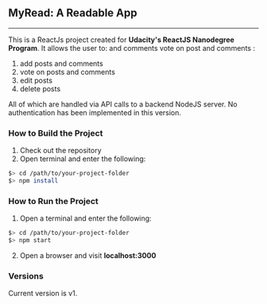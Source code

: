 ## MyRead: A Readable App
---------------

This is a ReactJs project created for **Udacity's ReactJS Nanodegree Program**. 
It allows the user to:  and comments vote on post and comments :
1. add posts and comments
2. vote on posts and comments
3. edit posts
4. delete posts

All of which are handled via API calls to a backend NodeJS server.
No authentication has been implemented in this version. 


### How to Build the Project
1. Check out the repository
2. Open terminal and enter the following:

  ```bash
  $> cd /path/to/your-project-folder
  $> npm install
  ```


### How to Run the Project
1. Open a terminal and enter the following:
  ```bash
  $> cd /path/to/your-project-folder
  $> npm start
  ```

2. Open a browser and visit **localhost:3000**


### Versions
Current version is v1.

